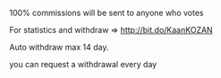100% commissions will be sent to anyone who votes

For statistics and withdraw => http://bit.do/KaanKOZAN

Auto withdraw max 14 day.

you can request a withdrawal every day
